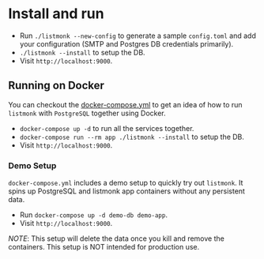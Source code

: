 # Install and run

- Run `./listmonk --new-config` to generate a sample `config.toml` and add your configuration (SMTP and Postgres DB credentials primarily).
- `./listmonk --install` to setup the DB.
- Visit `http://localhost:9000`.

## Running on Docker

You can checkout the [docker-compose.yml](docker-compose.yml) to get an idea of how to run `listmonk` with `PostgreSQL` together using Docker.

- `docker-compose up -d` to run all the services together.
- `docker-compose run --rm app ./listmonk --install` to setup the DB.
- Visit `http://localhost:9000`.

### Demo Setup

`docker-compose.yml` includes a demo setup to quickly try out `listmonk`. It spins up PostgreSQL and listmonk app containers without any persistent data.

- Run `docker-compose up -d demo-db demo-app`.
- Visit `http://localhost:9000`.

_NOTE_: This setup will delete the data once you kill and remove the containers. This setup is NOT intended for production use.
